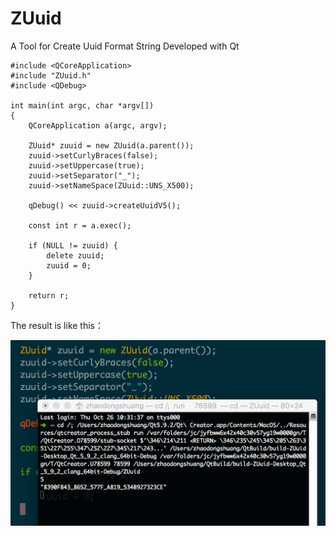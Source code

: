 # ZUuid
A Tool for Create Uuid Format String Developed with Qt

```Qt
#include <QCoreApplication>
#include "ZUuid.h"
#include <QDebug>

int main(int argc, char *argv[])
{
    QCoreApplication a(argc, argv);

    ZUuid* zuuid = new ZUuid(a.parent());
    zuuid->setCurlyBraces(false);
    zuuid->setUppercase(true);
    zuuid->setSeparator("_");
    zuuid->setNameSpace(ZUuid::UNS_X500);

    qDebug() << zuuid->createUuidV5();

    const int r = a.exec();

    if (NULL != zuuid) {
        delete zuuid;
        zuuid = 0;
    }

    return r;
}

```

The result is like this：

![image](https://github.com/imtoby/ZUuid/blob/master/show_image/show.png)
